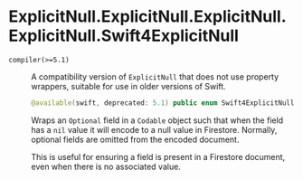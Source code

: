 # ExplicitNull.ExplicitNull.ExplicitNull.ExplicitNull.Swift4ExplicitNull

<dl>
<dt><code>compiler(>=5.1)</code></dt>
<dd>

A compatibility version of `ExplicitNull` that does not use property
wrappers, suitable for use in older versions of Swift.

``` swift
@available(swift, deprecated: 5.1) public enum Swift4ExplicitNull<Wrapped>
```

Wraps an `Optional` field in a `Codable` object such that when the field
has a `nil` value it will encode to a null value in Firestore. Normally,
optional fields are omitted from the encoded document.

This is useful for ensuring a field is present in a Firestore document,
even when there is no associated value.

</dd>
</dl>
